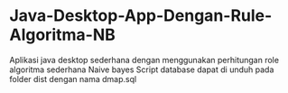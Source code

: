 # Java-Desktop-App-Dengan-Rule-Algoritma-NB


Aplikasi java desktop sederhana dengan menggunakan perhitungan role algoritma sederhana Naive bayes
Script database dapat di unduh pada folder dist dengan nama dmap.sql
